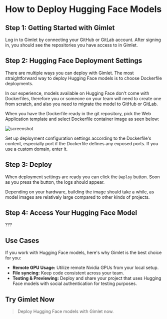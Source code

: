 # How to Deploy Hugging Face Models

## Step 1: Getting Started with Gimlet

Log in to Gimlet by connecting your GitHub or GitLab account. After signing in, you should see the repositories you have access to in Gimlet.

## Step 2: Hugging Face Deployment Settings

There are multiple ways you can deploy with Gimlet. The most straightforward way to deploy Hugging Face models is to choose Dockerfile deployments.

In our experience, models available on Hugging Face don't come with Dockerfiles, therefore you or someone on your team will need to create one from scratch, and also you need to migrate the model to GitHub or GitLab.

When you have the Dockerfile ready in the git repository, pick the Web Application template and select Dockerfile container image as seen below:

![screenshot]()

Set up deployment configuration settings according to the Dockerfile's content, especially port if the Dockerfile defines any exposed ports. If you use a custom domain, enter it.

## Step 3: Deploy

When deployment settings are ready you can click the `Deploy` button. Soon as you press the button, the logs should appear.

Depending on your hardware, building the image should take a while, as model images are relativaly large compared to other kinds of projects.

## Step 4: Access Your Hugging Face Model

???

## Use Cases

If you work with Hugging Face models, here's why Gimlet is the best choice for you:

- **Remote GPU Usage:** Utilize remote Nvidia GPUs from your local setup.
- **File syncing:** Keep code consistent across your team.
- **Testing & Previewing:** Deploy and share your project that uses Hugging Face models with social authentication for testing purposes.

## Try Gimlet Now

> Deploy Hugging Face models with Gimlet now.
